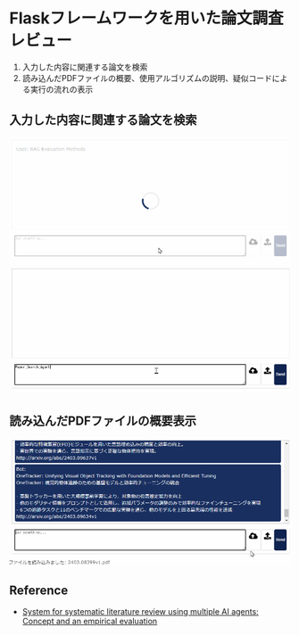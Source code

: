 # Flaskフレームワークを用いた論文調査レビュー

1. 入力した内容に関連する論文を検索
2. 読み込んだPDFファイルの概要、使用アルゴリズムの説明、疑似コードによる実行の流れの表示

## 入力した内容に関連する論文を検索

![Paper_Search_Agent](./Paper_Search_Agent1.gif)
![Paper_Search_Agent](./Paper_Search_Agent2.gif)

## 読み込んだPDFファイルの概要表示

![pdf_paper_search_overview](./pdf_paper_search_overview.gif)   

## Reference

- [System for systematic literature review using multiple AI agents: Concept and an empirical evaluation](https://arxiv.org/abs/2403.08399)